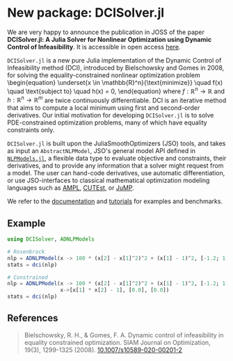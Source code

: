 # New package: DCISolver.jl

We are very happy to announce the publication in JOSS of the paper **DCISolver.jl: A Julia Solver for Nonlinear Optimization using Dynamic Control of Infeasibility**. It is accessible in open access [here](https://joss.theoj.org/papers/10.21105/joss.03991).

`DCISolver.jl` is a new pure Julia implementation of the Dynamic Control of Infeasibility method (DCI), introduced by Bielschowsky and Gomes in 2008, for solving the equality-constrained nonlinear optimization problem
\begin{equation}
    \underset{x \in \mathbb{R}^n}{\text{minimize}} \quad f(x) \quad \text{subject to} \quad h(x) = 0,
\end{equation}
where  $f:\mathbb{R}^n \rightarrow \mathbb{R}$ and  $h:\mathbb{R}^n \rightarrow \mathbb{R}^m$ are twice continuously differentiable.
DCI is an iterative method that aims to compute a local minimum using first and second-order derivatives.
Our initial motivation for developing `DCISolver.jl` is to solve PDE-constrained optimization problems, many of which have equality constraints only.

`DCISolver.jl` is built upon the JuliaSmoothOptimizers (JSO) tools, and takes as input an `AbstractNLPModel`, JSO's general model API defined in [`NLPModels.jl`](https://github.com/JuliaSmoothOptimizers/NLPModels.jl), a flexible data type to evaluate objective and constraints, their derivatives, and to provide any information that a solver might request from a model. The user can hand-code derivatives, use automatic differentiation, or use JSO-interfaces to classical mathematical optimization modeling languages such as [AMPL](https://github.com/JuliaSmoothOptimizers/AmplNLReader.jl), [CUTEst](https://github.com/JuliaSmoothOptimizers/CUTEst.jl), or [JuMP](https://github.com/JuliaSmoothOptimizers/NLPModelsJuMP.jl).

We refer to the [documentation](https://juliasmoothoptimizers.github.io/DCISolver.jl/v0.2/) and [tutorials](https://jso-docs.github.io/) for examples and benchmarks.

## Example

```julia
using DCISolver, ADNLPModels

# Rosenbrock
nlp = ADNLPModel(x -> 100 * (x[2] - x[1]^2)^2 + (x[1] - 1)^2, [-1.2; 1.0])
stats = dci(nlp)

# Constrained
nlp = ADNLPModel(x -> 100 * (x[2] - x[1]^2)^2 + (x[1] - 1)^2, [-1.2; 1.0],
                 x->[x[1] * x[2] - 1], [0.0], [0.0])
stats = dci(nlp)
```

## References

> Bielschowsky, R. H., & Gomes, F. A.
> Dynamic control of infeasibility in equality constrained optimization.
> SIAM Journal on Optimization, 19(3), 1299-1325 (2008).
> [10.1007/s10589-020-00201-2](https://doi.org/10.1007/s10589-020-00201-2)
